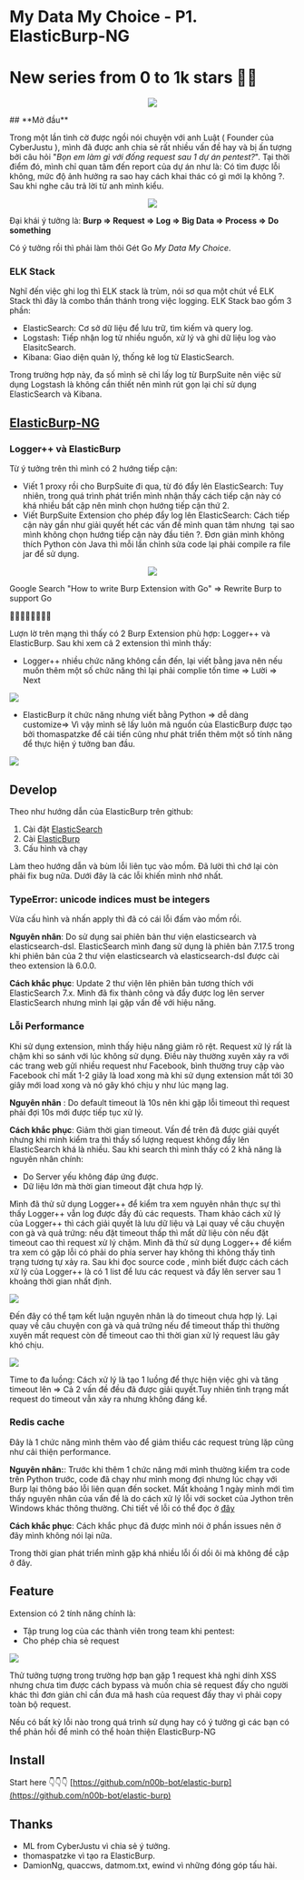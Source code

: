 # My Data My Choice - P1. ElasticBurp-NG

<h1>New series from 0 to 1k stars 🤡🤡</h1>
<p align="center">
<a href="https://hits.seeyoufarm.com"><img src="https://hits.seeyoufarm.com/api/count/incr/badge.svg?url=https%3A%2F%2Fn00b-bot.github.io%2Felasticburp-ng-part-1%2F&count_bg=%2379C83D&title_bg=%23555555&icon=go.svg&icon_color=%2300F7F4&title=hits&edge_flat=true"/></a>
</p>
<!--more-->
## **Mở đầu**

Trong một lần tình cờ được ngồi nói chuyện với anh Luật ( Founder của CyberJustu ), mình đã được anh chia sẻ rất nhiều vấn đề hay và bị ấn tượng bởi câu hỏi "*Bọn em làm gì với đống request sau 1 dự án pentest?*". Tại thời điểm đó, mình chỉ quan tâm đến report của dự án như là: Có tìm được lỗi không, mức độ ảnh hưởng ra sao hay cách khai thác có gì mới lạ không ?. Sau khi nghe câu trả lời từ anh mình kiểu.

<p align="center">
<img src="/elasticburp-ng-part-1/wow.png">
</p>

Đại khái ý tưởng là: **Burp => Request => Log => Big Data => Process => Do something**

Có ý tưởng rồi thì phải làm thôi Gét Go *My Data My Choice*.
### **ELK Stack**

Nghĩ đến việc ghi log thì ELK stack là trùm, nói sơ qua một chút về ELK Stack thì đây là combo thần thánh trong việc logging. ELK Stack bao gồm 3 phần:

- ElasticSearch: Cơ sở dữ liệu để lưu trữ, tìm kiếm và query log.
- Logstash: Tiếp nhận log từ nhiều nguồn, xử lý và ghi dữ liệu log vào ElasitcSearch.
- Kibana: Giao diện quản lý, thống kê log từ ElasticSearch.

Trong trường hợp này, đa số mình sẽ chỉ lấy log từ BurpSuite nên việc sử dụng Logstash là không cần thiết nên mình rút gọn lại chỉ sử dụng ElasticSearch và Kibana.

## [ElasticBurp-NG](https://github.com/n00b-bot/elastic-burp)

### **Logger++ và ElasticBurp**

Từ ý tưởng trên thì mình có 2 hướng tiếp cận:

- Viết 1 proxy rồi cho BurpSuite đi qua, từ đó đẩy lên ElasticSearch: Tuy nhiên, trong quá trình phát triển mình nhận thấy cách tiếp cận này có khá nhiều bất cập nên mình chọn hướng tiếp cận thứ 2.
- Viết BurpSuite Extension cho phép đẩy log lên ElasticSearch: Cách tiếp cận này gần như giải quyết hết các vấn đề mình quan tâm nhưng  tại sao mình không chọn hướng tiếp cận này đầu tiên ?. Đơn giản mình không thích Python còn Java thì mỗi lần chỉnh sửa code lại phải compile ra file jar để sử dụng.

<p align="center">
<img src="/elasticburp-ng-part-1/gopro.png">
</p>
Google Search "How to write Burp Extension with Go" => Rewrite Burp to support Go

🤡🤡🤡🤡🤡🤡🤡🤡

Lượn lờ trên mạng thì thấy có 2 Burp Extension phù hợp: Logger++ và ElasticBurp. Sau khi xem cả 2 extension thì mình thấy:

- Logger++ nhiều chức năng không cần đến, lại viết bằng java nên nếu muốn thêm một số chức năng thì lại phải complie tốn time => Lười => Next

![](one.png)

- ElasticBurp ít chức năng nhưng viết bằng Python => dễ dàng customize=> Vì vậy mình sẽ lấy luôn mã nguồn của ElasticBurp được tạo bởi thomaspatzke để cải tiến cũng như phát triển thêm một số tính năng để thực hiện ý tưởng ban đầu.

![](two.png)

## **Develop**

Theo như hướng dẫn của ElasticBurp trên github:

1. Cài đặt [ElasticSearch](https://www.digitalocean.com/community/tutorials/how-to-install-and-configure-elasticsearch-on-ubuntu-20-04#step-1-installing-and-configuring-elasticsearch)
2. Cài [ElasticBurp](https://github.com/thomaspatzke/WASE)
3. Cấu hình và chạy

Làm theo hướng dẫn và bùm lỗi liên tục vào mồm. Đã lười thì chớ lại còn phải fix bug nữa. Dưới đây là các lỗi khiến mình nhớ nhất.

### **TypeError: unicode indices must be integers**

Vừa cấu hình và nhấn apply thì đã có cái lỗi đấm vào mồm rồi.

**Nguyên nhân**: Do sử dụng sai phiên bản thư viện elasticsearch và elasticsearch-dsl. ElasticSearch mình đang sử dụng là phiên bản 7.17.5 trong khi phiên bản của 2 thư viện elasticsearch và elasticsearch-dsl được cài theo extension là 6.0.0.

**Cách khắc phục**: Update 2 thư viện lên phiên bản tương thích với ElasticSearch 7.x. Mình đã fix thành công và đẩy được log lên server ElasticSearch nhưng mình lại gặp vấn đề với hiệu năng.

### **Lỗi Performance**

Khi sử dụng extension, mình thấy hiệu năng giảm rõ rệt. Request xử lý rất là chậm khi so sánh với lúc không sử dụng. Điều này thường xuyên xảy ra với các trang web gửi nhiều request như Facebook, bình thường truy cập vào Facebook chỉ mất 1-2 giây là load xong mà khi sử dụng extension mất tới 30 giây mới load xong và nó gây khó chịu y như lúc mạng lag.

**Nguyên nhân** : Do default timeout là 10s nên khi gặp lỗi timeout thì request phải đợi 10s mới được tiếp tục xử lý.

**Cách khắc phục**: Giảm thời gian timeout. Vấn đề trên đã được giải quyết nhưng khi mình kiểm tra thì thấy số lượng request không đẩy lên ElasticSearch khá là nhiều. Sau khi search thì mình thấy có 2 khả năng là nguyên nhân chính:

- Do Server yếu không đáp ứng được.
- Dữ liệu lớn mà thời gian timeout đặt chưa hợp lý.

Mình đã thử sử dụng Logger++ để kiểm tra xem nguyên nhân thực sự thì thấy Logger++ vẫn log được đầy đủ các requests. Tham khảo cách xử lý của Logger++ thì cách giải quyết là lưu dữ liệu và Lại quay về câu chuyện con gà và quả trứng: nếu đặt timeout thấp thì mất dữ liệu còn nếu đặt timeout cao thì request xử lý chậm. Mình đã thử sử dụng Logger++ để kiểm tra xem có gặp lỗi có phải do phía server hay không thì không thấy tình trạng tương tự xảy ra. Sau khi đọc source code , mình biết được cách cách xử lý của Logger++  là có 1 list để lưu các request và đẩy lên server sau 1 khoảng thời gian nhất định.

![](logger%2B%2B.png)

Đến đây có thể tạm kết luận nguyên nhân là do timeout chưa hợp lý. Lại quay về câu chuyện con gà và quả trứng nếu để timeout thấp thì thường xuyên mất request còn để timeout cao thì thời gian xử lý request lâu gây khó chịu.

![](thinking.png)

Time to đa luồng: Cách xử lý là tạo 1 luồng để thực hiện việc ghi và tăng timeout lên => Cả 2 vấn đề đều đã được giải quyết.Tuy nhiên tình trạng mất request do timeout vẫn xảy ra nhưng không đáng kể.

### **Redis cache**

Đây là 1 chức năng mình thêm vào để giảm thiểu các request trùng lặp cũng như cải thiện performance.

**Nguyên nhân:**: Trước khi thêm 1 chức năng mới mình thường kiểm tra code trên Python trước, code đã chạy như mình mong đợi nhưng lúc chạy với Burp lại thông báo lỗi liên quan đến socket. Mất khoảng 1 ngày mình mới tìm thấy nguyên nhân của vấn đề là do cách xử lý lỗi với socket của Jython trên Windows khác thông thường. Chi tiết về lỗi có thể đọc ở [đây](https://github.com/n00b-bot/elastic-burp/issues/1)

**Cách khắc phục**: Cách khắc phục đã được mình nói ở phần issues nên ở đây mình không nói lại nữa.

Trong thời gian phát triển mình gặp khá nhiều lỗi ối dồi ôi mà không đề cập ở đây.

## **Feature**

Extension có 2 tính năng chính là:

- Tập trung log của các thành viên trong team khi pentest:
- Cho phép chia sẻ request

![](three.png)

Thử tưởng tượng trong trường hợp bạn gặp 1 request khả nghi dính XSS nhưng chưa tìm được cách bypass và muốn chia sẻ request đấy cho người khác thì đơn giản chỉ cần đưa mã hash của request đấy thay vì phải copy toàn bộ request.

Nếu có bất kỳ lỗi nào trong quá trình sử dụng hay có ý tưởng gì các bạn có thể phản hồi để mình có thể hoàn thiện ElasticBurp-NG

## **Install**

Start here 👇️👇️👇️ [https://github.com/n00b-bot/elastic-burp](https://github.com/n00b-bot/elastic-burp)

## **Thanks**

- ML from CyberJustu vì chia sẻ ý tưởng.
- thomaspatzke vì tạo ra ElasticBurp.
- DamionNg, quaccws, datmom.txt, ewind vì những đóng góp tấu hài.
